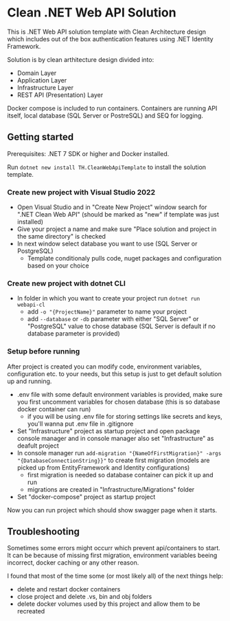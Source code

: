 # Clean .NET Web API Solution

This is .NET Web API solution template with Clean Architecture design which includes out of the box authentication features using .NET Identity Framework.

Solution is by clean arthitecture design divided into:


* Domain Layer
* Application Layer
* Infrastructure Layer
* REST API (Presentation) Layer

Docker compose is included to run containers. Containers are running API itself, local database (SQL Server or PostreSQL) and SEQ for logging.

## Getting started


Prerequisites: .NET 7 SDK or higher and Docker installed.

Run `dotnet new install TH.CleanWebApiTemplate` to install the solution template.

### Create new project with Visual Studio 2022


* Open Visual Studio and in "Create New Project" window search for ".NET Clean Web API" (should be marked as "new" if template was just installed)
* Give your project a name and make sure "Place solution and project in the same directory" is checked
* In next window select database you want to use (SQL Server or PostgreSQL)
    - Template conditionaly pulls code, nuget packages and configuration based on your choice

### Create new project with dotnet CLI


* In folder in which you want to create your project run `dotnet run webapi-cl`
    - add `-o "{ProjectName}"` parameter to name your project
    - add `--database` or `-db` parameter with either "SQL Server" or "PostgreSQL" value to chose database (SQL Server is default if no database parameter is provided)

### Setup before running
After project is created you can modify code, environment variables, configuration etc. to your needs, but this setup is just to get default solution up and running.


* .env file with some default environment variables is provided, make sure you first uncomment variables for chosen database (this is so database docker container can run)
	- if you will be using .env file for storing settings like secrets and keys, you'll wanna put .env file in .gitignore
* Set "Infrastructure" project as startup project and open package console manager and in console manager also set "Infrastructure" as deafult project
* In console manager run `add-migration "{NameOfFirstMigration}" -args "{DatabaseConnectionString}}"` to create first migration (models are picked up from EntityFramework and Identity configurations)
    - first migration is needed so database container can pick it up and run
    - migrations are created in "Infrastructure/Migrations" folder
* Set "docker-compose" project as startup project

Now you can run project which should show swagger page when it starts.

## Troubleshooting


Sometimes some errors might occurr which prevent api/containers to start. It can be because of missing first migration, environment variables beeing incorrect, docker caching or any other reason.

I found that most of the time some (or most likely all) of the next things help:
* delete and restart docker containers
* close project and delete .vs, bin and obj folders
* delete docker volumes used by this project and allow them to be recreated